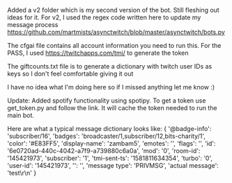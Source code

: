 Added a v2 folder which is my second version of the bot. Still fleshing out ideas for it.
For v2, I used the regex code written here to update my message process
https://github.com/martmists/asynctwitch/blob/master/asynctwitch/bots.py

The cfgai file contains all account information you need to run this.
For the PASS, I used https://twitchapps.com/tmi/ to generate the token

The giftcounts.txt file is to generate a dictionary with twitch user IDs as keys
so I don't feel comfortable giving it out

I have no idea what I'm doing here so if I missed anything let me know :)

Update:
Added spotify functionality using spotipy. To get a token use get_token.py and follow the link.
It will cache the token needed to run the main bot.

Here are what a typical message dictionary looks like:
{
	'@badge-info': 'subscriber/16', 
	'badges': 'broadcaster/1,subscriber/12,bits-charity/1', 
	'color': '#E83FF5', 
	'display-name': 'zambam5', 
	'emotes': '', 
	'flags': '', 
	'id': '6e0720ad-440c-4042-a7f9-a739880c6a0a', 
	'mod': '0', 
	'room-id': '145421973', 
	'subscriber': '1', 
	'tmi-sent-ts': '1581811634354', 
	'turbo': '0', 
	'user-id': '145421973', 
	'': '', 
	'message type': 'PRIVMSG', 
	'actual message': 'test\r\n'
}
